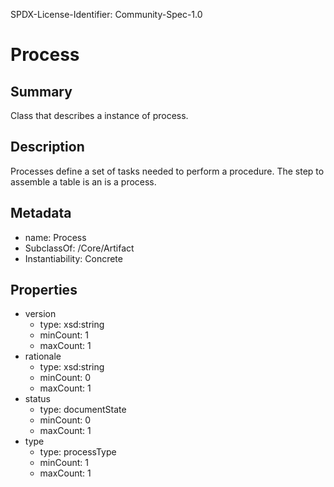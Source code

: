 SPDX-License-Identifier: Community-Spec-1.0

# Process

## Summary

Class that describes a instance of process.

## Description

Processes define a set of tasks needed to perform a procedure. The step to assemble a table is an is a process.

## Metadata

- name: Process
- SubclassOf: /Core/Artifact
- Instantiability: Concrete

## Properties

- version
  - type: xsd:string
  - minCount: 1
  - maxCount: 1
- rationale 
  - type: xsd:string
  - minCount: 0
  - maxCount: 1
- status
  - type: documentState
  - minCount: 0
  - maxCount: 1
- type
  - type: processType
  - minCount: 1
  - maxCount: 1
